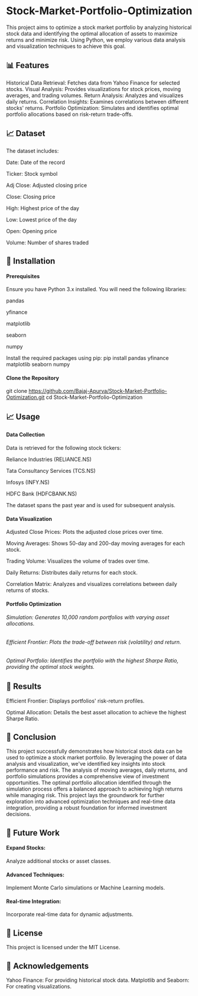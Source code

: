 # Stock-Market-Portfolio-Optimization
This project aims to optimize a stock market portfolio by analyzing historical stock data and identifying the optimal allocation of assets to maximize returns and minimize risk. Using Python, we employ various data analysis and visualization techniques to achieve this goal.

## 📊 Features
Historical Data Retrieval: Fetches data from Yahoo Finance for selected stocks.
Visual Analysis: Provides visualizations for stock prices, moving averages, and trading volumes.
Return Analysis: Analyzes and visualizes daily returns.
Correlation Insights: Examines correlations between different stocks' returns.
Portfolio Optimization: Simulates and identifies optimal portfolio allocations based on risk-return trade-offs.

## 📈 Dataset
The dataset includes:

Date: Date of the record

Ticker: Stock symbol

Adj Close: Adjusted closing price

Close: Closing price

High: Highest price of the day

Low: Lowest price of the day

Open: Opening price

Volume: Number of shares traded

## 🔧 Installation
#### Prerequisites
Ensure you have Python 3.x installed. You will need the following libraries:

pandas

yfinance

matplotlib

seaborn

numpy

Install the required packages using pip:
pip install pandas yfinance matplotlib seaborn numpy

#### Clone the Repository
git clone https://github.com/Bajaj-Apurva/Stock-Market-Portfolio-Optimization.git
cd Stock-Market-Portfolio-Optimization

## 📈 Usage
#### Data Collection
Data is retrieved for the following stock tickers:

Reliance Industries (RELIANCE.NS)

Tata Consultancy Services (TCS.NS)

Infosys (INFY.NS)

HDFC Bank (HDFCBANK.NS)

The dataset spans the past year and is used for subsequent analysis.

#### Data Visualization
Adjusted Close Prices: Plots the adjusted close prices over time.

Moving Averages: Shows 50-day and 200-day moving averages for each stock.

Trading Volume: Visualizes the volume of trades over time.

Daily Returns: Distributes daily returns for each stock.

Correlation Matrix: Analyzes and visualizes correlations between daily returns of stocks.

#### Portfolio Optimization
###### Simulation: Generates 10,000 random portfolios with varying asset allocations.

###### Efficient Frontier: Plots the trade-off between risk (volatility) and return.

###### Optimal Portfolio: Identifies the portfolio with the highest Sharpe Ratio, providing the optimal stock weights.

## 🎯 Results
Efficient Frontier: Displays portfolios' risk-return profiles.

Optimal Allocation: Details the best asset allocation to achieve the highest Sharpe Ratio.

## 📝 Conclusion
This project successfully demonstrates how historical stock data can be used to optimize a stock market portfolio. By leveraging the power of data analysis and visualization, we've identified key insights into stock performance and risk. The analysis of moving averages, daily returns, and portfolio simulations provides a comprehensive view of investment opportunities. The optimal portfolio allocation identified through the simulation process offers a balanced approach to achieving high returns while managing risk. This project lays the groundwork for further exploration into advanced optimization techniques and real-time data integration, providing a robust foundation for informed investment decisions.

## 🚀 Future Work
#### Expand Stocks: 
Analyze additional stocks or asset classes.

#### Advanced Techniques: 
Implement Monte Carlo simulations or Machine Learning models.

#### Real-time Integration: 
Incorporate real-time data for dynamic adjustments.

## 📜 License
This project is licensed under the MIT License. 

## 🙌 Acknowledgements
Yahoo Finance: For providing historical stock data.
Matplotlib and Seaborn: For creating visualizations.

